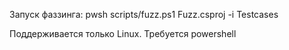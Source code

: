 Запуск фаззинга: pwsh scripts/fuzz.ps1 Fuzz.csproj -i Testcases

Поддерживается только Linux. Требуется powershell
